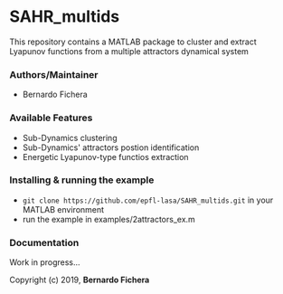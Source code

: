 # SAHR_multids
This repository contains a MATLAB package to cluster and extract Lyapunov functions from a multiple attractors dynamical system

### Authors/Maintainer

- Bernardo Fichera

### Available Features

- Sub-Dynamics clustering
- Sub-Dynamics' attractors postion identification
- Energetic Lyapunov-type functios extraction

### Installing & running the example

- `git clone https://github.com/epfl-lasa/SAHR_multids.git` in your MATLAB environment
- run the example in examples/2attractors_ex.m

### Documentation

Work in progress...

Copyright (c) 2019, **Bernardo Fichera**
